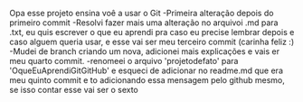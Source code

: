Opa esse projeto ensina voê a usar o Git
-Primeira alteração depois do primeiro commit
-Resolvi fazer mais uma alteração no arquivoi .md para .txt, eu quis escrever o
que eu aprendi pra caso eu precise lembrar depois e caso alguem queria usar,
e esse vai ser meu terceiro commit (carinha feliz :)
-Mudei de branch criando um nova, adicionei mais explicações e vais er meu quarto commit.
-renomeei o arquivo 'projetodefato' para 'OqueEuAprendiGitGitHub' e esqueci de adicionar no readme.md que era meu quinto commit e to adicionando essa mensagem pelo github mesmo, se isso contar esse vai ser o sexto
